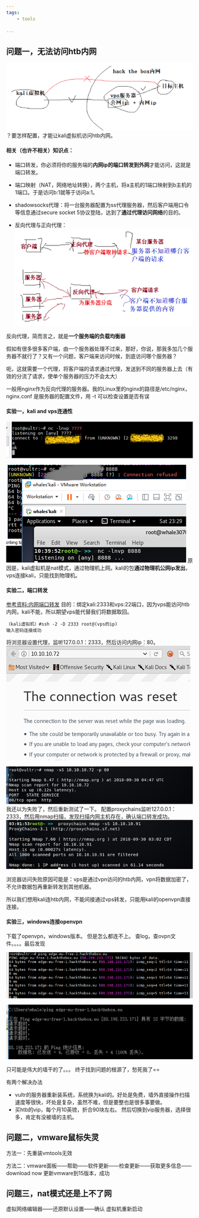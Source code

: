 ```yaml
---
tags: 
    - tools

---
```

## 问题一，无法访问htb内网
![](https://raw.githubusercontent.com/Whale3070/Whale3070.github.io/master/images/0930/01.PNG)
？要怎样配置，才能让kali虚拟机访问htb内网。

#### **相关（也许不相关）知识点**：
- 端口转发，你必须将你的服务端的**内网ip的端口转发到外网**才能访问，这就是端口转发。

- 端口映射（NAT，网络地址转换），两个主机，将a主机的1端口映射到b主机的1端口。于是访问b:1就等于访问a:1。

- shadowsocks代理：将一台服务器配置为ss代理服务器，然后客户端用口令等信息通过secure socket 5协议登陆，达到了**通过代理访问网络**的目的。

- 反向代理与正向代理：
![12](https://raw.githubusercontent.com/Whale3070/Whale3070.github.io/master/images/0930/12.png)

反向代理，简而言之，就是**一个服务端的负载均衡器**

假如有很多很多客户端，由一个服务器处理不过来，那好，你说，那我多加几个服务器不就行了？又有一个问题，客户端来访问时候，到底访问哪个服务器？

呃，这就需要一个代理，将客户端的请求通过代理，发送到不同的服务器上去（有效的分流了请求，使单个服务器的压力不会太大）

一般用nginx作为反向代理的服务器。我的Linux里的nginx的路径是/etc/nginx，nginx.conf 是服务器的配置文件，用 -t 可以检查设置是否有误

#### **实验一，kali and vps连通性**

![vps监听，成功连接](https://raw.githubusercontent.com/Whale3070/Whale3070.github.io/master/images/0930/13.PNG)

![kali监听，连接失败](https://raw.githubusercontent.com/Whale3070/Whale3070.github.io/master/images/0930/1.PNG)
原因是，kali虚拟机是nat模式，通过物理机上网。kali的包**通过物理机公网ip发出**，vps连接kali，只能找到物理机。

#### **实验二，端口转发**
[参考资料:内网端口转发](https://xz.aliyun.com/t/1862?accounttraceid=32817caf-562b-431c-9d82-69aeedefe9e7)
目的：绑定kali:2333和vps:22端口，因为vps能访问htb内网，kali不能，所以期望vps能代替我们将数据取回。
```
（kali虚拟机）#ssh -2 -D 2333 root@(vps的ip)
输入密码连接成功
```
将浏览器设置代理，监听127.0.0.1：2333，然后访问内网ip：80。
![2](https://raw.githubusercontent.com/Whale3070/Whale3070.github.io/master/images/0930/2.PNG)

![3](https://raw.githubusercontent.com/Whale3070/Whale3070.github.io/master/images/0930/3.PNG)
我还以为失败了，然后重新测试了一下。
配置proxychains监听127.0.0.1：2333，然后用nmap扫描，发现扫描内网主机存在，确认端口转发成功。
![4](https://raw.githubusercontent.com/Whale3070/Whale3070.github.io/master/images/0930/4.PNG)

浏览器访问失败原因可能是：vps是通过vpn访问的htb内网，vpn将数据加密了，不允许数据包再重新转发到其他机器。

所以我们想用kali连htb内网，不能间接通过vps转发，只能用kali的openvpn直接连接。

#### **实验三，windows连接openvpn**
下载了openvpn，windows版本。
但是怎么都连不上。
查log，查ovpn文件。。。。最后发现

![vps和htb服务器连接情况良好](https://raw.githubusercontent.com/Whale3070/Whale3070.github.io/master/images/0930/5.PNG)

![本地连不上](https://raw.githubusercontent.com/Whale3070/Whale3070.github.io/master/images/0930/6.PNG)

只可能是伟大的墙干的了。。。
终于找到问题的根源了，愁死我了==

有两个解决办法

- vultr的服务器重新装系统，系统换为kali的。好处是免费，墙外直接操作扫描速度等很快，坏处是复杂，虽然不难，但是要整也是很多事要做。
- 买htb的vip，每个月10英镑，折合90块左右。
然后切换到vip服务器，选择很多，肯定有没被墙的主机。

## 问题二，vmware鼠标失灵
方法一：先重装vmtools无效

方法二：vmware面板——帮助——软件更新——检查更新——获取更多信息——download now
更新vmware到15版本，成功

## 问题三，nat模式还是上不了网
虚拟网络编辑器——还原默认设置——确认
虚拟机重新启动

